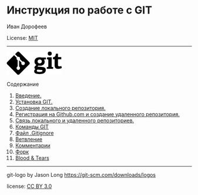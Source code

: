 # Инструкция по работе с GIT

Иван Дорофеев

 License: [MIT](/license.md "ознакомиться с текстом лицензии")

---


<img src="Git-Logo-Black.png" alt="50" width="150"/>

Содержание
  1. [Введение.](/intro.md)
  2. [Установка GIT.](/install%20git.md)
  3. [Создание локального репозитория.](/local_repo.md)
  4. [Регистрация на Github.com и создание удаленного репозитория.](/register_github.md)
  5. [Связь локального и удаленного репозиториев.](/connect.md)
  6. [Команды GIT](/commands.md)
  7.  [Файл .Gitignore](/%D1%84%D0%B0%D0%B9%D0%BB%20.gitignoge.md)
  8. [Ветвление](/branches.md)
  9. [Комментарии](/comments.md)
  10. [Форк](/fork.md)
  11. [Blood & Tears](/blood_tears.md)

---
git-logo by Jason Long https://git-scm.com/downloads/logos

license: [CC BY 3.0](https://creativecommons.org/licenses/by/3.0/)
